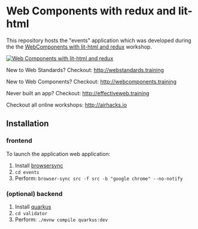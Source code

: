 # Web Components with redux and lit-html

This repository hosts the "events" application which was developed during the
the [WebComponents with lit-html and redux](http://webcomponents-with-redux.training)
workshop.


[![Web Components with lit-html and redux](https://i.vimeocdn.com/vod_page_thumbnail/105023.jpg)](http://webcomponents-with-redux.training)


New to Web Standards? Checkout: http://webstandards.training

New to Web Components? Checkout: http://webcomponents.training

Never built an app? Checkout: http://effectiveweb.training

Checkout all online workshops: http://airhacks.io

## Installation

### frontend

To launch the application web application:

1. Install [browsersync](https://www.browsersync.io)
2. `cd events`
3. Perform: `browser-sync src -f src -b "google chrome" --no-notify`

### (optional) backend

1. Install [quarkus](https://quarkus.io/get-started/)
2. `cd validator`
3. Perform: `./mvnw compile quarkus:dev`

